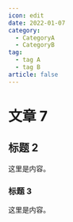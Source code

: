 ```yaml
---
icon: edit
date: 2022-01-07
category:
  - CategoryA
  - CategoryB
tag:
  - tag A
  - tag B
article: false
---
```


# 文章 7

## 标题 2

这里是内容。

### 标题 3

这里是内容。
